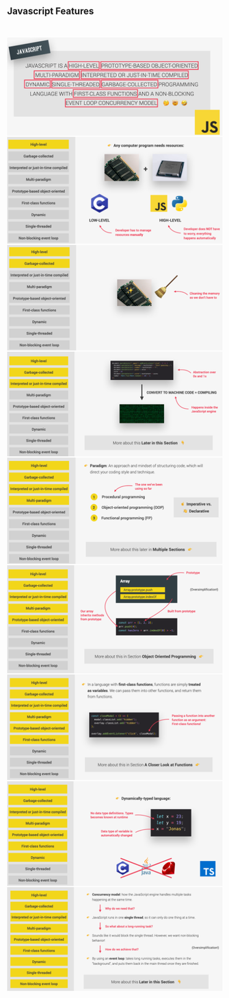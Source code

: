 
## Javascript Features


</br>

![Drag Racing](/Assets/whatis_javascript.png)
![Drag Racing](/Assets/features/1.png)
![Drag Racing](/Assets/features/2.png)
![Drag Racing](/Assets/features/3.png)
![Drag Racing](/Assets/features/4.png)
![Drag Racing](/Assets/features/5.png)
![Drag Racing](/Assets/features/6.png)
![Drag Racing](/Assets/features/7.png)
![Drag Racing](/Assets/features/8.png)

</br>
